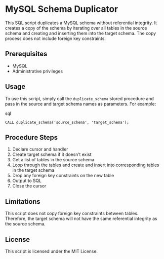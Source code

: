 
# MySQL Schema Duplicator

This SQL script duplicates a MySQL schema without referential integrity. It creates a copy of the schema by iterating over all tables in the source schema and creating and inserting them into the target schema. The copy process does not include foreign key constraints.

## Prerequisites

-   MySQL
-   Administrative privileges

## Usage

To use this script, simply call the `duplicate_schema` stored procedure and pass in the source and target schema names as parameters. For example:

sql

`CALL duplicate_schema('source_schema', 'target_schema');` 

## Procedure Steps

1.  Declare cursor and handler
2.  Create target schema if it doesn't exist
3.  Get a list of tables in the source schema
4.  Loop through the tables and create and insert into corresponding tables in the target schema
5.  Drop any foreign key constraints on the new table
6.  Output to SQL
7.  Close the cursor

## Limitations

This script does not copy foreign key constraints between tables. Therefore, the target schema will not have the same referential integrity as the source schema.

## License

This script is licensed under the MIT License.
